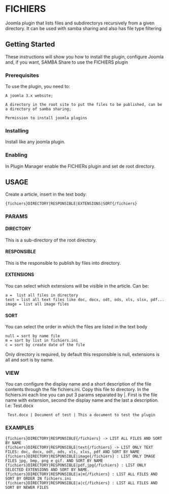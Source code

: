 # FICHIERS
Joomla plugin that lists files and subdirectorys recursively from a given directory. It can be used with samba sharing and also has file type filtering

## Getting Started
These instructions will show you how to install the plugin, configure Joomla and, if you want, SAMBA Share to use the FICHIERS plugin

### Prerequisites
To use the plugin, you need to:
```
A joomla 3.x website;

A directory in the root site to put the files to be published, can be a directory of samba sharing;

Permission to install joomla plugins
```
### Installing
Install like any joomla plugin.

### Enabling
In Plugin Manager enable the FICHIERs plugin and set de root directory.

## USAGE
Create a article, insert in the text body:
```
{fichiers}DIRECTORY|RESPONSIBLE|EXTENSIONS|SORT{/fichiers}
```
### PARAMS
#### DIRECTORY
  This is a sub-directory of the root directory.
#### RESPONSIBLE
  This is the responsible to publish by files into directory.
#### EXTENSIONS 
  You can select which extensions will be visible in the article. Can be:  
  ```
  a =  list all files in directory
  text = list all text files like doc, docx, odt, ods, xls, slsx, pdf...
  image = list all image files
  ```
 #### SORT  
  You can select the order in which the files are listed in the text body
  ```
  null = sort by name file
  m = sort by list in fichiers.ini
  c = sort by create date of the file
  ```
  Only directory is required, by default this responsible is null, extensions is all and sort is by name.
  
  ### VIEW  
 You can configure the display name and a short description of the file contents through the file fichiers.ini. Copy this file to directory. In the fichiers.ini each line you can put 3 params separated by |. First is the file name with extension, second the display name and the last a description. I.e: Test.docx
 ```
  Test.docx | Document of test | This a document to test the plugin
  ```
  
  ### EXAMPLES
 ```
{fichiers}DIRECTORY|RESPONSIBLE{/fichiers} -> LIST ALL FILES AND SORT BY NAME
{fichiers}DIRECTORY|RESPONSIBLE|text{/fichiers} -> LIST ONLY TEXT FILES: doc, docx, odt, ods, xls, xlxs, pdf AND SORT BY NAME
{fichiers}DIRECTORY|RESPONSIBLE|image{/fichiers} : LIST ONLY IMAGE FILES jpg, bmp, png e gif. AND SORT BY NAME
{fichiers}DIRECTORY|RESPONSIBLE|pdf,jpg{/fichiers} : LIST ONLY SELECTED EXTENSIONS AND SORT BY NAME.
{fichiers}DIRECTORY|RESPONSIBLE|a|m{/fichiers} : LIST ALL FILES AND SORT BY ORDER IN fichiers.ini
{fichiers}DIRECTORY|RESPONSIBLE|a|c{/fichiers} : LIST ALL FILES AND SORT BY NEWER FILES
```
 
  
  


